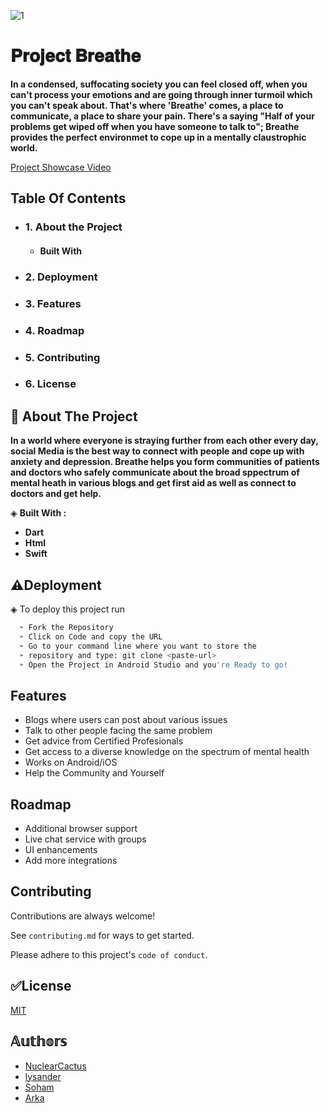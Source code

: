 
![1](https://user-images.githubusercontent.com/76873418/139546533-5c1025eb-5779-4638-8276-38b182851e7b.png)

# 𝐏𝐫𝐨𝐣𝐞𝐜𝐭 𝐁𝐫𝐞𝐚𝐭𝐡𝐞

**In a condensed, suffocating society you can feel closed off, when you can't process your emotions and are going through inner turmoil which you can't speak about. That's where 'Breathe' comes, a place to communicate, a place to share your pain. There's a saying "Half of your problems get wiped off when you have someone to talk to"; Breathe provides the perfect environmet to cope up in a mentally claustrophic world.**

[Project Showcase Video](https://drive.google.com/file/d/1YSzBgrUsrrDDvmfscWy3ouFnd5ZPkMuj/view)


## Table Of Contents

 - ### 1. About the Project
     - #### Built With
 - ### 2. Deployment
 - ### 3. Features
 - ### 4. Roadmap
 - ### 5. Contributing
 - ### 6. License


 
## 🌟 About The Project

**In a world where everyone is straying further from each other every day, social Media is the best way to connect with people and cope up with anxiety and depression. Breathe helps you form communities of patients and doctors who safely communicate about the broad sppectrum of mental heath in various blogs and get first aid as well as connect to doctors and get help.**

◈ **Built With :** 

- **Dart**
- **Html**
- **Swift**


## ⚠Deployment

◈ To deploy this project run 

```bash
  ➣ Fork the Repository
  ➣ Click on Code and copy the URL
  ➣ Go to your command line where you want to store the 
  ➣ repository and type: git clone <paste-url> 
  ➣ Open the Project in Android Studio and you're Ready to go!  
```


##  Features

- Blogs where users can post about various issues
- Talk to other people facing the same problem
- Get advice from Certified Profesionals
- Get access to a diverse knowledge on the spectrum of mental health
- Works on Android/iOS
- Help the Community and Yourself


## Roadmap

- Additional browser support
- Live chat service with groups
- UI enhancements
- Add more integrations


## Contributing

Contributions are always welcome!

See `contributing.md` for ways to get started.

Please adhere to this project's `code of conduct`.



## ✅License

[MIT](https://choosealicense.com/licenses/mit/)


##  𝔸𝕦𝕥𝕙𝕠𝕣𝕤
- [NuclearCactus](https://github.com/NuclearCactus)
- [lysander](https://github.com/Kaustav-coder)
- [Soham](https://github.com/Sbz10-00)
- [Arka](https://github.com/AR-CYBER-sys)
